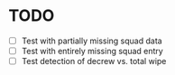 # TODO
- [ ] Test with partially missing squad data
- [ ] Test with entirely missing squad entry
- [ ] Test detection of decrew vs. total wipe
